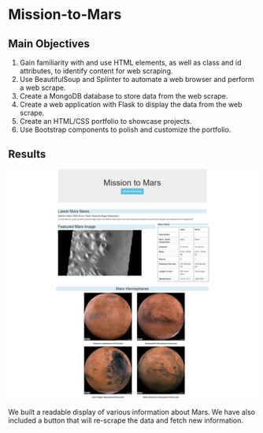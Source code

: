 # Mission-to-Mars

## Main Objectives
1. Gain familiarity with and use HTML elements, as well as class and id attributes, to identify content for web scraping.
2. Use BeautifulSoup and Splinter to automate a web browser and perform a web scrape.
3. Create a MongoDB database to store data from the web scrape.
4. Create a web application with Flask to display the data from the web scrape.
5. Create an HTML/CSS portfolio to showcase projects.
6. Use Bootstrap components to polish and customize the portfolio.

## Results

![Pic 1](https://github.com/bikachuuuuuu/mission-to-mars/blob/main/resources/screenshot.png?raw=true)

We built a readable display of various information about Mars. We have also included a button that will re-scrape the data and fetch new information.
